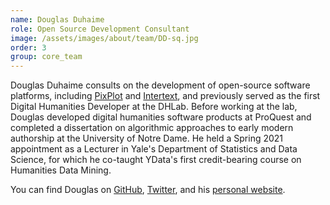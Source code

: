 ```yaml
---
name: Douglas Duhaime
role: Open Source Development Consultant
image: /assets/images/about/team/DD-sq.jpg
order: 3
group: core_team
---
```


Douglas Duhaime consults on the development of open-source software platforms, including [PixPlot](https://dhlab.yale.edu/projects/pixplot/) and [Intertext](https://dhlab.yale.edu/projects/intertext/), and previously served as the first Digital Humanities Developer at the DHLab. Before working at the lab, Douglas developed digital humanities software products at ProQuest and completed a dissertation on algorithmic approaches to early modern authorship at the University of Notre Dame. He held a Spring 2021 appointment as a Lecturer in Yale's Department of Statistics and Data Science, for which he co-taught YData's first credit-bearing course on Humanities Data Mining.

You can find Douglas on [GitHub](https://github.com/duhaime), [Twitter](https://twitter.com/douglasduhaime), and his [personal website](http://douglasduhaime.com/).
